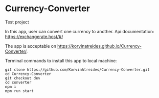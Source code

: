 # Currency-Converter

Test project

In this app, user can convert one currency to another.
Api documentation: https://exchangerate.host/#/

The app is acceptable on https://korvinatreides.github.io/Currency-Converter/.

Terminal commands to install this app to local machine:

```
git clone https://github.com/KorvinAtreides/Currency-Converter.git
cd Currency-Converter
git checkout dev
cd converter
npm i
npm run start

```